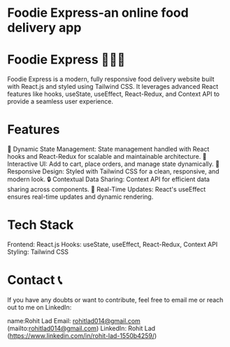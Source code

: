 # Foodie Express-an online food delivery app

# Foodie Express 🍔🚴‍♂️

Foodie Express is a modern, fully responsive food delivery website built with React.js and styled using Tailwind CSS. It leverages advanced React features like hooks, useState, useEffect, React-Redux, and Context API to provide a seamless user experience.


# Features

🌟 Dynamic State Management: State management handled with React hooks and React-Redux for scalable and maintainable architecture.
🛒 Interactive UI: Add to cart, place orders, and manage state dynamically.
🚀 Responsive Design: Styled with Tailwind CSS for a clean, responsive, and modern look.
🔒 Contextual Data Sharing: Context API for efficient data sharing across components.
📱 Real-Time Updates: React's useEffect ensures real-time updates and dynamic rendering.

# Tech Stack
Frontend: React.js
Hooks: useState, useEffect, React-Redux, Context API
Styling: Tailwind CSS


# Contact 📞
If you have any doubts or want to contribute, feel free to email me or reach out to me on LinkedIn:

name:Rohit Lad
Email: rohitlad014@gmail.com (mailto:rohitlad014@gmail.com)
LinkedIn: Rohit Lad (https://www.linkedin.com/in/rohit-lad-1550b4259/)

